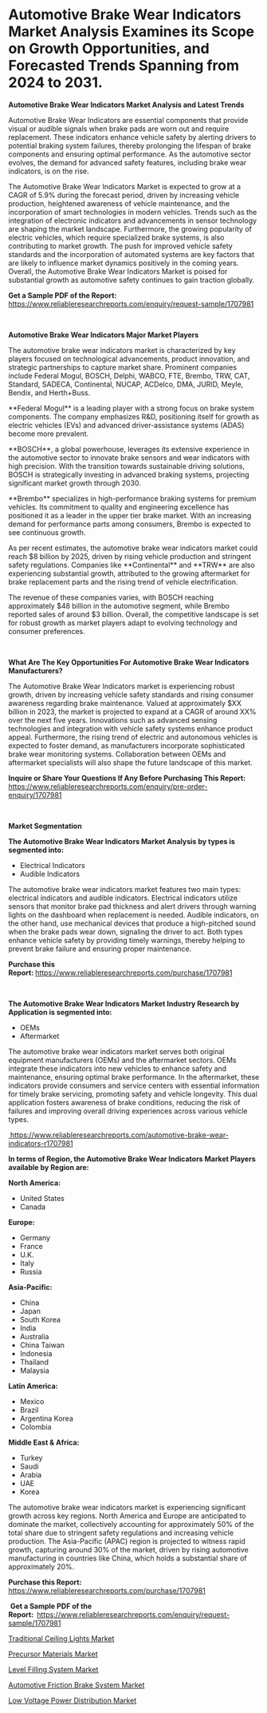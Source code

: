 <p><h1>Automotive Brake Wear Indicators Market Analysis Examines its Scope on Growth Opportunities, and Forecasted Trends Spanning from 2024 to 2031.</h1></p><p><strong>Automotive Brake Wear Indicators Market Analysis and Latest Trends</strong></p>
<p><p>Automotive Brake Wear Indicators are essential components that provide visual or audible signals when brake pads are worn out and require replacement. These indicators enhance vehicle safety by alerting drivers to potential braking system failures, thereby prolonging the lifespan of brake components and ensuring optimal performance. As the automotive sector evolves, the demand for advanced safety features, including brake wear indicators, is on the rise. </p><p>The Automotive Brake Wear Indicators Market is expected to grow at a CAGR of 5.9% during the forecast period, driven by increasing vehicle production, heightened awareness of vehicle maintenance, and the incorporation of smart technologies in modern vehicles. Trends such as the integration of electronic indicators and advancements in sensor technology are shaping the market landscape. Furthermore, the growing popularity of electric vehicles, which require specialized brake systems, is also contributing to market growth. The push for improved vehicle safety standards and the incorporation of automated systems are key factors that are likely to influence market dynamics positively in the coming years. Overall, the Automotive Brake Wear Indicators Market is poised for substantial growth as automotive safety continues to gain traction globally.</p></p>
<p><strong>Get a Sample PDF of the Report:&nbsp;</strong> <a href="https://www.reliableresearchreports.com/enquiry/request-sample/1707981?utm_campaign=34&utm_medium=2&utm_source=Github&utm_content=ia&utm_term=07102024&utm_id=automotive-brake-wear-indicators">https://www.reliableresearchreports.com/enquiry/request-sample/1707981</a></p>
<p>&nbsp;</p>
<p><strong>Automotive Brake Wear Indicators Major Market Players</strong></p>
<p><p>The automotive brake wear indicators market is characterized by key players focused on technological advancements, product innovation, and strategic partnerships to capture market share. Prominent companies include Federal Mogul, BOSCH, Delphi, WABCO, FTE, Brembo, TRW, CAT, Standard, SADECA, Continental, NUCAP, ACDelco, DMA, JURID, Meyle, Bendix, and Herth+Buss.</p><p>**Federal Mogul** is a leading player with a strong focus on brake system components. The company emphasizes R&D, positioning itself for growth as electric vehicles (EVs) and advanced driver-assistance systems (ADAS) become more prevalent.</p><p>**BOSCH**, a global powerhouse, leverages its extensive experience in the automotive sector to innovate brake sensors and wear indicators with high precision. With the transition towards sustainable driving solutions, BOSCH is strategically investing in advanced braking systems, projecting significant market growth through 2030.</p><p>**Brembo** specializes in high-performance braking systems for premium vehicles. Its commitment to quality and engineering excellence has positioned it as a leader in the upper tier brake market. With an increasing demand for performance parts among consumers, Brembo is expected to see continuous growth.</p><p>As per recent estimates, the automotive brake wear indicators market could reach $8 billion by 2025, driven by rising vehicle production and stringent safety regulations. Companies like **Continental** and **TRW** are also experiencing substantial growth, attributed to the growing aftermarket for brake replacement parts and the rising trend of vehicle electrification.</p><p>The revenue of these companies varies, with BOSCH reaching approximately $48 billion in the automotive segment, while Brembo reported sales of around $3 billion. Overall, the competitive landscape is set for robust growth as market players adapt to evolving technology and consumer preferences.</p></p>
<p>&nbsp;</p>
<p><strong>What Are The Key Opportunities For Automotive Brake Wear Indicators Manufacturers?</strong></p>
<p><p>The Automotive Brake Wear Indicators market is experiencing robust growth, driven by increasing vehicle safety standards and rising consumer awareness regarding brake maintenance. Valued at approximately $XX billion in 2023, the market is projected to expand at a CAGR of around XX% over the next five years. Innovations such as advanced sensing technologies and integration with vehicle safety systems enhance product appeal. Furthermore, the rising trend of electric and autonomous vehicles is expected to foster demand, as manufacturers incorporate sophisticated brake wear monitoring systems. Collaboration between OEMs and aftermarket specialists will also shape the future landscape of this market.</p></p>
<p><strong>Inquire or Share Your Questions If Any Before Purchasing This Report:</strong> <a href="https://www.reliableresearchreports.com/enquiry/pre-order-enquiry/1707981?utm_campaign=34&utm_medium=2&utm_source=Github&utm_content=ia&utm_term=07102024&utm_id=automotive-brake-wear-indicators">https://www.reliableresearchreports.com/enquiry/pre-order-enquiry/1707981</a></p>
<p>&nbsp;</p>
<p><strong>Market Segmentation</strong></p>
<p><strong>The Automotive Brake Wear Indicators Market Analysis by types is segmented into:</strong></p>
<p><ul><li>Electrical Indicators</li><li>Audible Indicators</li></ul></p>
<p><p>The automotive brake wear indicators market features two main types: electrical indicators and audible indicators. Electrical indicators utilize sensors that monitor brake pad thickness and alert drivers through warning lights on the dashboard when replacement is needed. Audible indicators, on the other hand, use mechanical devices that produce a high-pitched sound when the brake pads wear down, signaling the driver to act. Both types enhance vehicle safety by providing timely warnings, thereby helping to prevent brake failure and ensuring proper maintenance.</p></p>
<p><strong>Purchase this Report:&nbsp;</strong><a href="https://www.reliableresearchreports.com/purchase/1707981?utm_campaign=34&utm_medium=2&utm_source=Github&utm_content=ia&utm_term=07102024&utm_id=automotive-brake-wear-indicators">https://www.reliableresearchreports.com/purchase/1707981</a></p>
<p>&nbsp;</p>
<p><strong>The Automotive Brake Wear Indicators Market Industry Research by Application is segmented into:</strong></p>
<p><ul><li>OEMs</li><li>Aftermarket</li></ul></p>
<p><p>The automotive brake wear indicators market serves both original equipment manufacturers (OEMs) and the aftermarket sectors. OEMs integrate these indicators into new vehicles to enhance safety and maintenance, ensuring optimal brake performance. In the aftermarket, these indicators provide consumers and service centers with essential information for timely brake servicing, promoting safety and vehicle longevity. This dual application fosters awareness of brake conditions, reducing the risk of failures and improving overall driving experiences across various vehicle types.</p></p>
<p><a href="https://www.reliableresearchreports.com/automotive-brake-wear-indicators-r1707981?utm_campaign=34&utm_medium=2&utm_source=Github&utm_content=ia&utm_term=07102024&utm_id=automotive-brake-wear-indicators">&nbsp;https://www.reliableresearchreports.com/automotive-brake-wear-indicators-r1707981</a></p>
<p><strong>In terms of Region, the Automotive Brake Wear Indicators Market Players available by Region are:</strong></p>
<p>
    <p> <strong> North America: </strong>
        <ul>
            <li>United States</li>
            <li>Canada</li>
        </ul>
        </p> 
    <p> <strong> Europe: </strong>
        <ul>
            <li>Germany</li>
            <li>France</li>
            <li>U.K.</li>
            <li>Italy</li>
            <li>Russia</li>
        </ul>
        </p> 
    <p> <strong> Asia-Pacific: </strong>
        <ul>
            <li>China</li>
            <li>Japan</li>
            <li>South Korea</li>
            <li>India</li>
            <li>Australia</li>
            <li>China Taiwan</li>
            <li>Indonesia</li>
            <li>Thailand</li>
            <li>Malaysia</li>
        </ul>
        </p> 
    <p> <strong> Latin America: </strong>
        <ul>
            <li>Mexico</li>
            <li>Brazil</li>
            <li>Argentina Korea</li>
            <li>Colombia</li>
        </ul>
        </p> 
    <p> <strong> Middle East & Africa: </strong>
        <ul>
            <li>Turkey</li>
            <li>Saudi</li>
            <li>Arabia</li>
            <li>UAE</li>
            <li>Korea</li>
        </ul>
    </p>
    </p>
<p><p>The automotive brake wear indicators market is experiencing significant growth across key regions. North America and Europe are anticipated to dominate the market, collectively accounting for approximately 50% of the total share due to stringent safety regulations and increasing vehicle production. The Asia-Pacific (APAC) region is projected to witness rapid growth, capturing around 30% of the market, driven by rising automotive manufacturing in countries like China, which holds a substantial share of approximately 20%.</p></p>
<p><strong>Purchase this Report: </strong><a href="https://www.reliableresearchreports.com/purchase/1707981?utm_campaign=34&utm_medium=2&utm_source=Github&utm_content=ia&utm_term=07102024&utm_id=automotive-brake-wear-indicators">https://www.reliableresearchreports.com/purchase/1707981</a></p>
<p>&nbsp;<strong>Get a Sample PDF of the Report:&nbsp;&nbsp;</strong><a href="https://www.reliableresearchreports.com/enquiry/request-sample/1707981?utm_campaign=34&utm_medium=2&utm_source=Github&utm_content=ia&utm_term=07102024&utm_id=automotive-brake-wear-indicators">https://www.reliableresearchreports.com/enquiry/request-sample/1707981</a></p>
<p><strong></strong></p>
<p><p><a href="https://github.com/AshikRahman991/Market-Research-Report-List-1/blob/main/traditional-ceiling-lights-market.md?utm_campaign=34&utm_medium=2&utm_source=Github&utm_content=ia&utm_term=07102024&utm_id=automotive-brake-wear-indicators">Traditional Ceiling Lights Market</a></p><p><a href="https://issuu.com/reportprime-2/docs/precursor-materials-market-size-203_5a76fb30a0b5a1?utm_campaign=34&utm_medium=2&utm_source=Github&utm_content=ia&utm_term=07102024&utm_id=automotive-brake-wear-indicators">Precursor Materials Market</a></p><p><a href="https://github.com/HobertDavis43/Market-Research-Report-List-1/blob/main/level-filling-system-market.md?utm_campaign=34&utm_medium=2&utm_source=Github&utm_content=ia&utm_term=07102024&utm_id=automotive-brake-wear-indicators">Level Filling System Market</a></p><p><a href="https://www.linkedin.com/pulse/automotive-friction-brake-system-market-size-share-trends-0b00e?utm_campaign=34&utm_medium=2&utm_source=Github&utm_content=ia&utm_term=07102024&utm_id=automotive-brake-wear-indicators">Automotive Friction Brake System Market</a></p><p><a href="https://issuu.com/reportprime-2/docs/low-voltage-power-distribution-mark_72357e92924358?utm_campaign=34&utm_medium=2&utm_source=Github&utm_content=ia&utm_term=07102024&utm_id=automotive-brake-wear-indicators">Low Voltage Power Distribution Market</a></p></p>